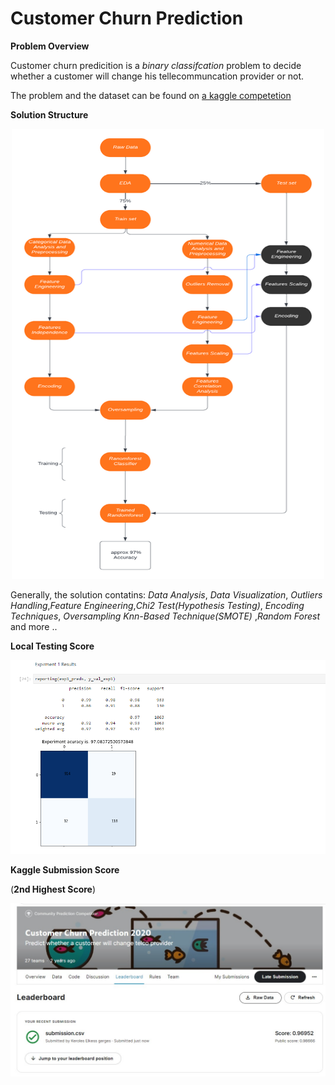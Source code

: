 # Customer Churn Prediction

**Problem  Overview**

Customer churn predicition is a *binary classifcation* problem to decide whether a customer will change his tellecommuncation provider or not.

The problem and the dataset can be found on  <a href="https://www.kaggle.com/c/customer-churn-prediction-2020">a kaggle competetion</a>

**Solution Structure**


<p align="center">
  <img src="material/Flowchart.png"  width="500" height="720"/>
</p>

Generally, the solution contatins: *Data Analysis*, *Data Visualization*, *Outliers Handling*,*Feature Engineering*,*Chi2 Test(Hypothesis Testing)*, *Encoding Techniques*, *Oversampling Knn-Based Technique(SMOTE)* ,*Random Forest* and more ..



**Local Testing Score** 

<p align="center">
  <img src="material/local results.png" />
</p>

**Kaggle Submission Score** 

(**2nd Highest Score**)

<p align="center">
  <img src="material/kaggle results.jpeg" />
</p>





